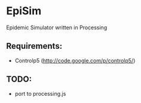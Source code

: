 EpiSim
======

Epidemic Simulator written in Processing


## Requirements:
* Controlp5 (http://code.google.com/p/controlp5/)


## TODO:
* port to processing.js
